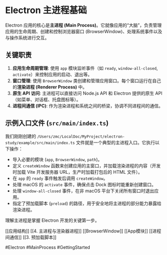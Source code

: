 # Electron 主进程基础

Electron 应用的核心是**主进程 (Main Process)**。它就像应用的“大脑”，负责管理应用的生命周期、创建和控制浏览器窗口 (BrowserWindow)、处理系统事件以及与操作系统进行交互。

## 关键职责

1.  **应用生命周期管理**: 使用 `app` 模块监听事件（如 `ready`, `window-all-closed`, `activate`）来控制应用的启动、退出等。
2.  **窗口管理**: 使用 `BrowserWindow` 类创建和管理应用窗口。每个窗口运行在自己的**渲染进程 (Renderer Process)** 中。
3.  **原生 API 访问**: 主进程可以直接访问 Node.js API 和 Electron 提供的原生 API（如菜单、对话框、托盘图标等）。
4.  **进程间通信 (IPC)**: 作为渲染进程和系统之间的桥梁，协调不同进程间的通信。

## 示例入口文件 (`src/main/index.ts`)

我们刚刚创建的 `/Users/zmc/LocalDoc/MyProject/electron-study/example/src/main/index.ts` 文件就是一个典型的主进程入口。它执行以下操作：

*   导入必要的模块 (`app`, `BrowserWindow`, `path`)。
*   定义 `createWindow` 函数来创建应用的主窗口，并加载渲染进程的内容（开发时加载 Vite 开发服务器 URL，生产时加载打包后的 HTML 文件）。
*   在 `app` 的 `ready` 事件触发后调用 `createWindow`。
*   处理 macOS 的 `activate` 事件，确保点击 Dock 图标时能重新创建窗口。
*   处理 `window-all-closed` 事件，在非 macOS 平台下关闭所有窗口时退出应用。
*   指定了预加载脚本 (`preload`) 的路径，用于安全地将主进程的部分能力暴露给渲染进程。

理解主进程是掌握 Electron 开发的关键第一步。

[[应用结构]]
[[4. 主进程与渲染器进程]]
[[BrowserWindow]]
[[App模块]]
[[进程间通信]]
[[3. 预加载脚本]]

#Electron #MainProcess #GettingStarted